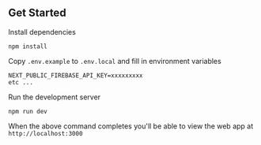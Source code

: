 ## Get Started

Install dependencies

```
npm install
```

Copy `.env.example` to `.env.local` and fill in environment variables

```
NEXT_PUBLIC_FIREBASE_API_KEY=xxxxxxxxx
etc ...
```

Run the development server

```
npm run dev
```

When the above command completes you'll be able to view the web app at `http://localhost:3000`
